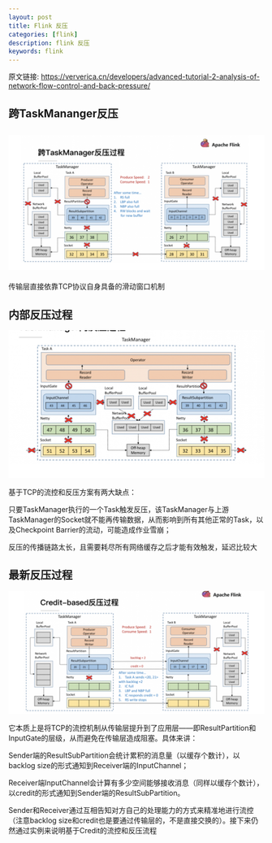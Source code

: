 ```yaml
---
layout: post
title: Flink 反压
categories: [flink]
description: flink 反压
keywords: flink
---
```

原文链接:
https://ververica.cn/developers/advanced-tutorial-2-analysis-of-network-flow-control-and-back-pressure/

## 跨TaskMananger反压

## ![flink-垮taskmanager反压过程](/images/posts/flink-垮taskmanager反压过程.png)

传输层直接依靠TCP协议自身具备的滑动窗口机制



## 内部反压过程

![flink-内部反压过程](/images/posts/flink-内部反压过程.png)


基于TCP的流控和反压方案有两大缺点：

只要TaskManager执行的一个Task触发反压，该TaskManager与上游TaskManager的Socket就不能再传输数据，从而影响到所有其他正常的Task，以及Checkpoint Barrier的流动，可能造成作业雪崩；

反压的传播链路太长，且需要耗尽所有网络缓存之后才能有效触发，延迟比较大


## 最新反压过程

![flink-内部最新的反压](/images/posts/flink-内部最新的反压.png)

它本质上是将TCP的流控机制从传输层提升到了应用层——即ResultPartition和InputGate的层级，从而避免在传输层造成阻塞。具体来讲：

Sender端的ResultSubPartition会统计累积的消息量（以缓存个数计），以backlog size的形式通知到Receiver端的InputChannel；

Receiver端InputChannel会计算有多少空间能够接收消息（同样以缓存个数计），以credit的形式通知到Sender端的ResultSubPartition。

Sender和Receiver通过互相告知对方自己的处理能力的方式来精准地进行流控（注意backlog size和credit也是要通过传输层的，不是直接交换的）。接下来仍然通过实例来说明基于Credit的流控和反压流程